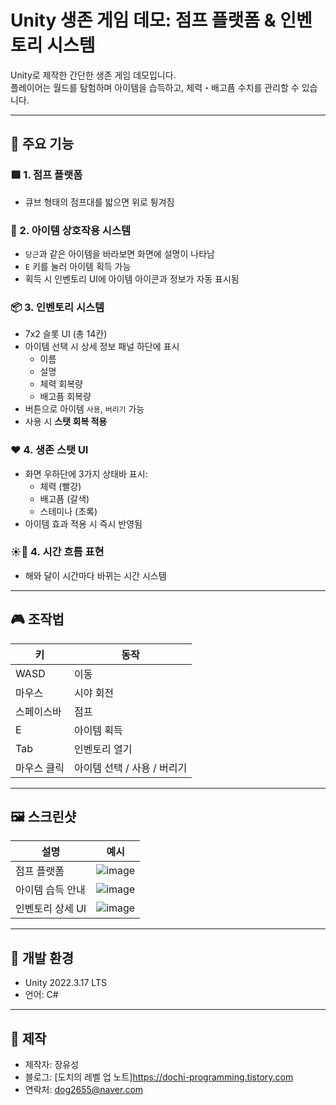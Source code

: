 # Unity 생존 게임 데모: 점프 플랫폼 & 인벤토리 시스템

Unity로 제작한 간단한 생존 게임 데모입니다.  
플레이어는 월드를 탐험하며 아이템을 습득하고, 체력・배고픔 수치를 관리할 수 있습니다.

---

## 🧩 주요 기능

### 🟩 1. 점프 플랫폼
- 큐브 형태의 점프대를 밟으면 위로 튕겨짐

### 🥕 2. 아이템 상호작용 시스템
- `당근`과 같은 아이템을 바라보면 화면에 설명이 나타남
- `E` 키를 눌러 아이템 획득 가능
- 획득 시 인벤토리 UI에 아이템 아이콘과 정보가 자동 표시됨

### 📦 3. 인벤토리 시스템
- 7x2 슬롯 UI (총 14칸)
- 아이템 선택 시 상세 정보 패널 하단에 표시
  - 이름
  - 설명
  - 체력 회복량
  - 배고픔 회복량
- 버튼으로 아이템 `사용`, `버리기` 가능
- 사용 시 **스탯 회복 적용**

### ❤️ 4. 생존 스탯 UI
- 화면 우하단에 3가지 상태바 표시:
  - 체력 (빨강)
  - 배고픔 (갈색)
  - 스테미나 (초록)
- 아이템 효과 적용 시 즉시 반영됨

### ☀️🌙 4. 시간 흐름 표현
- 해와 달이 시간마다 바뀌는 시간 시스템
  
---

## 🎮 조작법

| 키 | 동작 |
|----|------|
| WASD | 이동 |
| 마우스 | 시야 회전 |
| 스페이스바 | 점프 |
| E | 아이템 획득 |
| Tab | 인벤토리 열기 |
| 마우스 클릭 | 아이템 선택 / 사용 / 버리기 |

---

## 🖼️ 스크린샷

| 설명 | 예시 |
|------|------|
| 점프 플랫폼 | ![image](https://github.com/user-attachments/assets/cb2fdcbf-55f1-4801-95c0-46c5db06ecbf) |
| 아이템 습득 안내 | ![image](https://github.com/user-attachments/assets/bff43ed3-f35b-4f0f-94be-b4b710b78f6e) |
| 인벤토리 상세 UI | ![image](https://github.com/user-attachments/assets/357b27d9-f7a0-4fe6-8f69-1a50689d59a7) |

---

## 🔧 개발 환경

- Unity 2022.3.17 LTS
- 언어: C#

---


## 👤 제작

- 제작자: 장유성
- 블로그: [도치의 레벨 업 노트]https://dochi-programming.tistory.com
- 연락처: dog2655@naver.com
